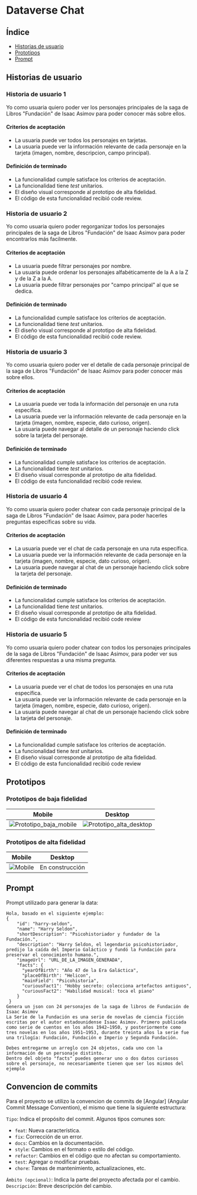 # Dataverse Chat

## Índice

* [Historias de usuario](#historias-de-usuario)
* [Prototipos](#prototipos)
* [Prompt](#prompt)

## Historias de usuario

### Historia de usuario 1

Yo como usuaria quiero poder ver los personajes principales de la saga 
de Libros "Fundación" de Isaac Asimov para poder conocer más sobre ellos.

#### Criterios de aceptación

-   La usuaria puede ver todos los personajes en tarjetas.
-   La usuaria puede ver la información relevante de cada personaje en
    la tarjeta (imagen, nombre, descripcion, campo principal).

#### Definición de terminado

-   La funcionalidad cumple satisface los criterios de aceptación.
-   La funcionalidad tiene _test_ unitarios.
-   El diseño visual corresponde al prototipo de alta fidelidad.
-   El código de esta funcionalidad recibió code review.

### Historia de usuario 2

Yo como usuaria quiero poder regorganizar todos los personajes principales de la saga  de Libros "Fundación" de Isaac Asimov para poder encontrarlos más facilmente.

#### Criterios de aceptación

-   La usuaria puede filtrar personajes por nombre.
-   La usuaria puede ordenar los personajes alfabéticamente de la A a la
    Z y de la Z a la A.
-   La usuaria puede filtrar personajes por "campo principal" al que se dedica.

#### Definición de terminado

-   La funcionalidad cumple satisface los criterios de aceptación.
-   La funcionalidad tiene _test_ unitarios.
-   El diseño visual corresponde al prototipo de alta fidelidad.
-   El código de esta funcionalidad recibió code review.

### Historia de usuario 3

Yo como usuaria quiero poder ver el detalle de cada personaje principal de la saga 
de Libros "Fundación" de Isaac Asimov para poder conocer más sobre ellos.

#### Criterios de aceptación

-   La usuaria puede ver toda la información del personaje en una ruta
    específica.
-   La usuaria puede ver la información relevante de cada personaje en
    la tarjeta (imagen, nombre, especie, dato curioso, origen).
-   La usuaria puede navegar al detalle de un personaje haciendo click
    sobre la tarjeta del personaje.

#### Definición de terminado

-   La funcionalidad cumple satisface los criterios de aceptación.
-   La funcionalidad tiene _test_ unitarios.
-   El diseño visual corresponde al prototipo de alta fidelidad.
-   El código de esta funcionalidad recibió code review.

### Historia de usuario 4

Yo como usuaria quiero poder chatear con cada personaje principal de la saga 
de Libros "Fundación" de Isaac Asimov, para poder hacerles preguntas específicas sobre su vida.

#### Criterios de aceptación

-   La usuaria puede ver el chat de cada personaje en una ruta
    específica.
-   La usuaria puede ver la información relevante de cada personaje en
    la tarjeta (imagen, nombre, especie, dato curioso, origen).
-   La usuaria puede navegar al chat de un personaje haciendo click
    sobre la tarjeta del personaje.

#### Definición de terminado

-   La funcionalidad cumple satisface los criterios de aceptación.
-   La funcionalidad tiene _test_ unitarios.
-   El diseño visual corresponde al prototipo de alta fidelidad.
-   El código de esta funcionalidad recibió code review

### Historia de usuario 5

Yo como usuaria quiero poder chatear con todos los personajes principales de la saga  de Libros "Fundación" de Isaac Asimov, para poder ver sus diferentes respuestas a una misma pregunta.

#### Criterios de aceptación

-   La usuaria puede ver el chat de todos los personajes en una ruta
    específica.
-   La usuaria puede ver la información relevante de cada personaje en
    la tarjeta (imagen, nombre, especie, dato curioso, origen).
-   La usuaria puede navegar al chat de un personaje haciendo click
    sobre la tarjeta del personaje.

#### Definición de terminado

-   La funcionalidad cumple satisface los criterios de aceptación.
-   La funcionalidad tiene _test_ unitarios.
-   El diseño visual corresponde al prototipo de alta fidelidad.
-   El código de esta funcionalidad recibió code review


## Prototipos
### Prototipos de baja fidelidad



| Mobile | Desktop |
|----------|----------|
| ![Prototipo_baja_mobile](https://github-production-user-asset-6210df.s3.amazonaws.com/123121338/266726383-54711bb7-cb05-448e-b677-3cbd9bf13c14.png)    | ![Prototipo_alta_desktop](https://github-production-user-asset-6210df.s3.amazonaws.com/92090/261137087-6cef16bc-643a-4d6d-bc1c-e0daaeb21c88.png)  |

### Prototipos de alta fidelidad

| Mobile | Desktop |
|----------|----------|
| ![Mobile](https://github.com/Laboratoria/curriculum/assets/123121338/4c483b4b-0566-47e5-bc39-85df38382da4) | En construcción |

## Prompt

Prompt utilizado para generar la data:

```text
Hola, basado en el siguiente ejemplo:
{
    "id": "harry-seldon",
    "name": "Harry Seldon",
    "shortDescription": "Psicohistoriador y fundador de la Fundación.",
    "description": "Harry Seldon, el legendario psicohistoriador, predijo la caída del Imperio Galáctico y fundó la Fundación para preservar el conocimiento humano.",
    "imageUrl": "URL_DE_LA_IMAGEN_GENERADA",
    "facts": {
      "yearOfBirth": "Año 47 de la Era Galáctica",
      "placeOfBirth": "Helicon",
      "mainField": "Psicohistoria",
      "curiousFact1": "Hobby secreto: colecciona artefactos antiguos",
      "curiousFact2": "Habilidad musical: toca el piano"
    }
 }
Genera un json con 24 personajes de la saga de libros de Fundación de Isaac Asimov
La Serie de la Fundación es una serie de novelas de ciencia ficción escritas por el autor estadounidense Isaac Asimov. Primero publicada como serie de cuentos en los años 1942–1950, y posteriormente como tres novelas en los años 1951–1953, durante treinta años la serie fue una trilogía: Fundación, Fundación e Imperio y Segunda Fundación. 

Debes entregarme un arreglo con 24 objetos, cada uno con la información de un personaje distinto.
Dentro del objeto "facts" puedes generar uno o dos datos curiosos sobre el personaje, no necesariamente tienen que ser los mismos del ejemplo
```

## Convencion de commits

Para el proyecto se utilizo la convencion de commits de [Angular] (Angular Commit Message Convention), 
el mismo que tiene la siguiente estructura:

`Tipo`: Indica el propósito del commit. Algunos tipos comunes son:

* `feat`: Nueva característica.
* `fix`: Corrección de un error.
* `docs`: Cambios en la documentación.
* `style`: Cambios en el formato o estilo del código.
* `refactor`: Cambios en el código que no afectan su comportamiento.
* `test`: Agregar o modificar pruebas.
* `chore`: Tareas de mantenimiento, actualizaciones, etc.

`Ámbito (opcional)`: Indica la parte del proyecto afectada por el cambio.
`Descripción`: Breve descripción del cambio.
